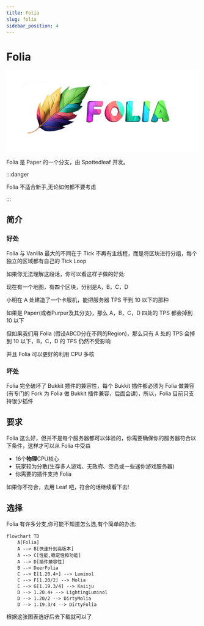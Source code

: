 ```yaml
---
title: Folia
slug: folia
sidebar_position: 4
---
```


# Folia

![](../_images/folia.webp)

Folia 是 Paper 的一个分支，由 Spottedleaf 开发。

:::danger

Folia 不适合新手,无论如何都不要考虑

:::

## 简介

### 好处

Folia 与 Vanilla 最大的不同在于 Tick 不再有主线程，而是将区块进行分组，每个独立的区域都有自己的 Tick Loop

如果你无法理解这段话，你可以看这样子做的好处:

现在有一个地图，有四个区块，分别是A，B，C，D

小明在 A 处建造了一个卡服机，能把服务器 TPS 干到 10 以下的那种

如果是 Paper(或者Purpur及其分支)，那么 A，B，C，D 四处的 TPS 都会掉到 10 以下

但如果我们用 Folia (假设ABCD分在不同的Region)，那么只有 A 处的 TPS 会掉到 10 以下，B，C，D 的 TPS 仍然不受影响

并且 Folia 可以更好的利用 CPU 多核

### 坏处

Folia 完全破坏了 Bukkit 插件的兼容性，每个 Bukkit 插件都必须为 Folia 做兼容(有专门的 Fork 为 Folia 做 Bukkit 插件兼容，后面会讲)，所以，Folia 目前只支持很少插件

## 要求

Folia 这么好，但并不是每个服务器都可以体验的，你需要确保你的服务器符合以下条件，这样才可以从 Folia 中受益

* 16个**物理**CPU核心
* 玩家较为分散(生存多人游戏、无政府、空岛或一些迷你游戏服务器)
* 你需要的插件支持 Folia

如果你不符合，去用 Leaf 吧，符合的话继续看下去!

## 选择

Folia 有许多分支,你可能不知道怎么选,有个简单的办法:

```mermaid
flowchart TD
    A[Folia]
    A --> B[快速升到高版本]
    A --> C[性能,稳定性和功能]
    A --> D[插件兼容性]
    B --> DeerFolia
    C --> E[1.20.4+] --> Luminol
    C --> F[1.20/2] --> Molia
    C --> G[1.19.3/4] --> Kaiiju
    D --> 1.20.4+ --> LightingLuminol
    D --> 1.20/2 --> DirtyMolia
    D --> 1.19.3/4 --> DirtyFolia
```

根据这张图表选好后去下载就可以了
